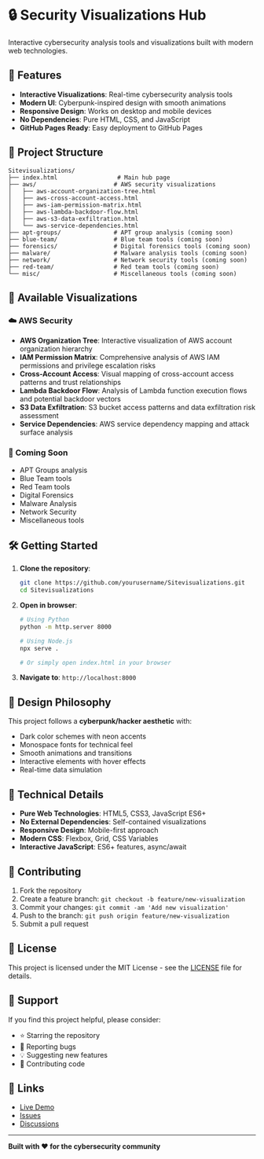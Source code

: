 # 🔒 Security Visualizations Hub

Interactive cybersecurity analysis tools and visualizations built with modern web technologies.

## 🚀 Features

- **Interactive Visualizations**: Real-time cybersecurity analysis tools
- **Modern UI**: Cyberpunk-inspired design with smooth animations
- **Responsive Design**: Works on desktop and mobile devices
- **No Dependencies**: Pure HTML, CSS, and JavaScript
- **GitHub Pages Ready**: Easy deployment to GitHub Pages

## 📁 Project Structure

```
Sitevisualizations/
├── index.html                 # Main hub page
├── aws/                      # AWS security visualizations
│   ├── aws-account-organization-tree.html
│   ├── aws-cross-account-access.html
│   ├── aws-iam-permission-matrix.html
│   ├── aws-lambda-backdoor-flow.html
│   ├── aws-s3-data-exfiltration.html
│   └── aws-service-dependencies.html
├── apt-groups/               # APT group analysis (coming soon)
├── blue-team/                # Blue team tools (coming soon)
├── forensics/                # Digital forensics tools (coming soon)
├── malware/                  # Malware analysis tools (coming soon)
├── network/                  # Network security tools (coming soon)
├── red-team/                 # Red team tools (coming soon)
└── misc/                     # Miscellaneous tools (coming soon)
```

## 🎯 Available Visualizations

### ☁️ AWS Security
- **AWS Organization Tree**: Interactive visualization of AWS account organization hierarchy
- **IAM Permission Matrix**: Comprehensive analysis of AWS IAM permissions and privilege escalation risks
- **Cross-Account Access**: Visual mapping of cross-account access patterns and trust relationships
- **Lambda Backdoor Flow**: Analysis of Lambda function execution flows and potential backdoor vectors
- **S3 Data Exfiltration**: S3 bucket access patterns and data exfiltration risk assessment
- **Service Dependencies**: AWS service dependency mapping and attack surface analysis

### 🎯 Coming Soon
- APT Groups analysis
- Blue Team tools
- Red Team tools
- Digital Forensics
- Malware Analysis
- Network Security
- Miscellaneous tools

## 🛠️ Getting Started

1. **Clone the repository**:
   ```bash
   git clone https://github.com/yourusername/Sitevisualizations.git
   cd Sitevisualizations
   ```

2. **Open in browser**:
   ```bash
   # Using Python
   python -m http.server 8000
   
   # Using Node.js
   npx serve .
   
   # Or simply open index.html in your browser
   ```

3. **Navigate to**: `http://localhost:8000`

## 🎨 Design Philosophy

This project follows a **cyberpunk/hacker aesthetic** with:
- Dark color schemes with neon accents
- Monospace fonts for technical feel
- Smooth animations and transitions
- Interactive elements with hover effects
- Real-time data simulation

## 🔧 Technical Details

- **Pure Web Technologies**: HTML5, CSS3, JavaScript ES6+
- **No External Dependencies**: Self-contained visualizations
- **Responsive Design**: Mobile-first approach
- **Modern CSS**: Flexbox, Grid, CSS Variables
- **Interactive JavaScript**: ES6+ features, async/await

## 📝 Contributing

1. Fork the repository
2. Create a feature branch: `git checkout -b feature/new-visualization`
3. Commit your changes: `git commit -am 'Add new visualization'`
4. Push to the branch: `git push origin feature/new-visualization`
5. Submit a pull request

## 📄 License

This project is licensed under the MIT License - see the [LICENSE](LICENSE) file for details.

## 🤝 Support

If you find this project helpful, please consider:
- ⭐ Starring the repository
- 🐛 Reporting bugs
- 💡 Suggesting new features
- 🔄 Contributing code

## 🔗 Links

- [Live Demo](https://yourusername.github.io/Sitevisualizations/)
- [Issues](https://github.com/yourusername/Sitevisualizations/issues)
- [Discussions](https://github.com/yourusername/Sitevisualizations/discussions)

---

**Built with ❤️ for the cybersecurity community**
